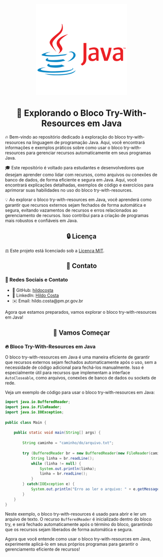 <p align="center">
  <img src="https://github.com/hildocosta/hildocosta-Curso-Java--Nelio-Alves/blob/main/logo.png" width="300">
</p>
<h1 align="center">🚀 Explorando o Bloco Try-With-Resources em Java</h1>
<p>🔥 Bem-vindo ao repositório dedicado à exploração do bloco try-with-resources na linguagem de programação Java. Aqui, você encontrará informações e exemplos práticos sobre como usar o bloco try-with-resources para gerenciar recursos automaticamente em seus programas Java.</p>
<p>🎓 Este repositório é voltado para estudantes e desenvolvedores que desejam aprender como lidar com recursos, como arquivos ou conexões de banco de dados, de forma eficiente e segura em Java. Aqui, você encontrará explicações detalhadas, exemplos de código e exercícios para aprimorar suas habilidades no uso do bloco try-with-resources.</p>
<p>💡 Ao explorar o bloco try-with-resources em Java, você aprenderá como garantir que recursos externos sejam fechados de forma automática e segura, evitando vazamentos de recursos e erros relacionados ao gerenciamento de recursos. Isso contribui para a criação de programas mais robustos e confiáveis em Java.</p>
<h2 align="center">🔒 Licença</h2>
<p>⚖️ Este projeto está licenciado sob a <a href="LICENSE">Licença MIT</a>.</p>
<h2 align="center">📧 Contato</h2>
<h3>🔗 Redes Sociais e Contato</h3>
<ul>
  <li>📌 GitHub: <a href="https://github.com/hildocosta">hildocosta</a></li>
  <li>💼 LinkedIn: <a href="https://www.linkedin.com/in/hildo-costa-b83812231/">Hildo Costa</a></li>
  <li>✉️ Email: hildo.costa@pm.pr.gov.br</li>
</ul>
<p>Agora que estamos preparados, vamos explorar o bloco try-with-resources em Java!</p>
<h2 align="center">🚀 Vamos Começar</h2>
<h3>🔥 Bloco Try-With-Resources em Java</h3>
<p>O bloco try-with-resources em Java é uma maneira eficiente de garantir que recursos externos sejam fechados automaticamente após o uso, sem a necessidade de código adicional para fechá-los manualmente. Isso é especialmente útil para recursos que implementam a interface <code>AutoCloseable</code>, como arquivos, conexões de banco de dados ou sockets de rede.</p>
<p>Veja um exemplo de código para usar o bloco try-with-resources em Java:</p>


```java
import java.io.BufferedReader;
import java.io.FileReader;
import java.io.IOException;

public class Main {

    public static void main(String[] args) {
        
        String caminho = "caminho/do/arquivo.txt";
        
        try (BufferedReader br = new BufferedReader(new FileReader(caminho))) {
            String linha = br.readLine();
            while (linha != null) {
                System.out.println(linha);
                linha = br.readLine();
            }
        } catch(IOException e) {
            System.out.println("Erro ao ler o arquivo: " + e.getMessage());
        }
    }
}

```

<p>Neste exemplo, o bloco try-with-resources é usado para abrir e ler um arquivo de texto. O recurso <code>BufferedReader</code> é inicializado dentro do bloco try, e será fechado automaticamente após o término do bloco, garantindo que os recursos sejam liberados de forma automática e segura.</p>

<p>Agora que você entende como usar o bloco try-with-resources em Java, experimente aplicá-lo em seus próprios programas para garantir o gerenciamento eficiente de recursos!</p>
